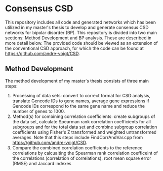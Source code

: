 # Consensus CSD

This repository includes all code and generated networks which has been utilized in my master's thesis to develop and generate consensus CSD networks for bipolar disorder (BP). This repository is divided into two main sections: Method Development and BP analysis. These are described in more detail below. The provided code should be viewed as an extension of the conventional CSD approach, for which the code can be found at https://github.com/andre-voigt/CSD.

## Method Development
The method development of my master's thesis consists of three main steps:
1. Processing of data sets: convert to correct format for CSD analysis, translate Gencode IDs to gene names, average gene expressions if Gencode IDs correspond to the same gene name and reduce the number of genes to 1000.
2. Method(s) for combining correlation coefficients: create subgroups of the data set, calculate Spearman rank correlation coefficients for all subgroups and for the total data set and combine subgroup correlation coefficients using Fisher's Z transformed and weighted untransformed averages. Note that this steps include FindCorrAndVar.cpp from https://github.com/andre-voigt/CSD.
3. Compare the combined correlation coefficients to the reference correlations by calcualting the Spearman rank correlation coefficeint of the correlations (correlation of correlations), root mean square error (RMSE) and Jaccard indexes.
